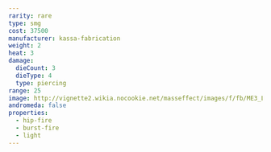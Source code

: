 ```yaml
---
rarity: rare
type: smg
cost: 37500
manufacturer: kassa-fabrication
weight: 2
heat: 3
damage:
  dieCount: 3
  dieType: 4
  type: piercing
range: 25
image: http://vignette2.wikia.nocookie.net/masseffect/images/f/fb/ME3_Locust_Smg.png/revision/latest?cb=20120317184530
andromeda: false
properties:
  - hip-fire
  - burst-fire
  - light
---
```

